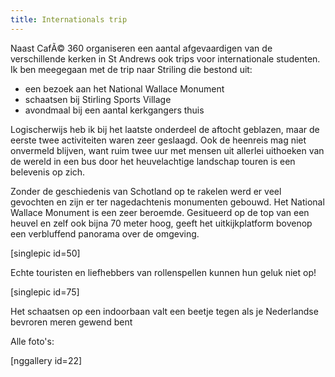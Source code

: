 ```yaml
---
title: Internationals trip
---
```

Naast CafÃ© 360 organiseren een aantal afgevaardigen van de verschillende kerken in St Andrews ook trips voor internationale studenten. Ik ben meegegaan met de trip naar Striling die bestond uit:
<ul>
	<li>een bezoek aan het National Wallace Monument</li>
	<li>schaatsen bij Stirling Sports Village</li>
	<li>avondmaal bij een aantal kerkgangers thuis</li>
</ul>
Logischerwijs heb ik bij het laatste onderdeel de aftocht geblazen, maar de eerste twee activiteiten waren zeer geslaagd. Ook de heenreis mag niet onvermeld blijven, want ruim twee uur met mensen uit allerlei uithoeken van de wereld in een bus door het heuvelachtige landschap touren is een belevenis op zich.

Zonder de geschiedenis van Schotland op te rakelen werd er veel gevochten en zijn er ter nagedachtenis monumenten gebouwd. Het National Wallace Monument is een zeer beroemde. Gesitueerd op de top van een heuvel en zelf ook bijna 70 meter hoog, geeft het uitkijkplatform bovenop een verbluffend panorama over de omgeving.

[singlepic id=50]

Echte touristen en liefhebbers van rollenspellen kunnen hun geluk niet op!

[singlepic id=75]

Het schaatsen op een indoorbaan valt een beetje tegen als je Nederlandse bevroren meren gewend bent

Alle foto's:

[nggallery id=22]